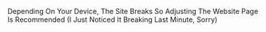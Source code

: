Depending On Your Device, The Site Breaks So Adjusting The Website Page Is Recommended (I Just Noticed It Breaking Last Minute, Sorry)
